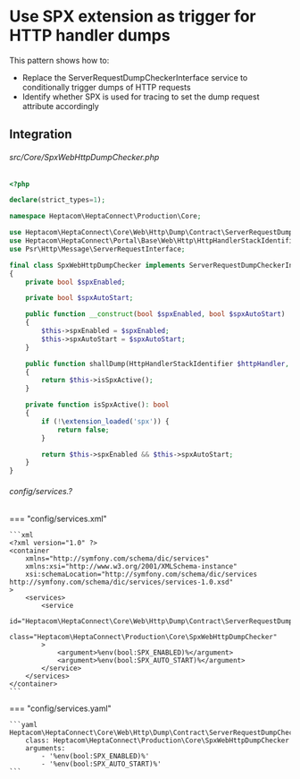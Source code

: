 # Use SPX extension as trigger for HTTP handler dumps

This pattern shows how to:

- Replace the ServerRequestDumpCheckerInterface service to conditionally trigger dumps of HTTP requests
- Identify whether SPX is used for tracing to set the dump request attribute accordingly


## Integration

###### src/Core/SpxWebHttpDumpChecker.php

```php
<?php

declare(strict_types=1);

namespace Heptacom\HeptaConnect\Production\Core;

use Heptacom\HeptaConnect\Core\Web\Http\Dump\Contract\ServerRequestDumpCheckerInterface
use Heptacom\HeptaConnect\Portal\Base\Web\Http\HttpHandlerStackIdentifier;
use Psr\Http\Message\ServerRequestInterface;

final class SpxWebHttpDumpChecker implements ServerRequestDumpCheckerInterface
{
    private bool $spxEnabled;

    private bool $spxAutoStart;

    public function __construct(bool $spxEnabled, bool $spxAutoStart)
    {
        $this->spxEnabled = $spxEnabled;
        $this->spxAutoStart = $spxAutoStart;
    }

    public function shallDump(HttpHandlerStackIdentifier $httpHandler, ServerRequestInterface $request): bool
    {
        return $this->isSpxActive();
    }

    private function isSpxActive(): bool
    {
        if (!\extension_loaded('spx')) {
            return false;
        }

        return $this->spxEnabled && $this->spxAutoStart;
    }
}
```


###### config/services.?

=== "config/services.xml"

    ```xml
    <?xml version="1.0" ?>
    <container
        xmlns="http://symfony.com/schema/dic/services"
        xmlns:xsi="http://www.w3.org/2001/XMLSchema-instance"
        xsi:schemaLocation="http://symfony.com/schema/dic/services http://symfony.com/schema/dic/services/services-1.0.xsd"
    >
        <services>
            <service
                id="Heptacom\HeptaConnect\Core\Web\Http\Dump\Contract\ServerRequestDumpCheckerInterface"
                class="Heptacom\HeptaConnect\Production\Core\SpxWebHttpDumpChecker"
            >
                <argument>%env(bool:SPX_ENABLED)%</argument>
                <argument>%env(bool:SPX_AUTO_START)%</argument>
            </service>
        </services>
    </container>
    ```

=== "config/services.yaml"

    ```yaml
    Heptacom\HeptaConnect\Core\Web\Http\Dump\Contract\ServerRequestDumpCheckerInterface:
        class: Heptacom\HeptaConnect\Production\Core\SpxWebHttpDumpChecker
        arguments:
            - '%env(bool:SPX_ENABLED)%'
            - '%env(bool:SPX_AUTO_START)%'
    ```
